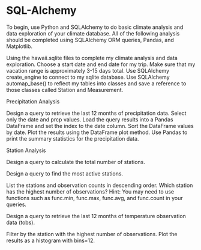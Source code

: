 # SQL-Alchemy
To begin, use Python and SQLAlchemy to do basic climate analysis and data exploration of your climate database. All of the following analysis should be completed using SQLAlchemy ORM queries, Pandas, and Matplotlib.


Using the hawaii.sqlite files to complete my climate analysis and data exploration.
Choose a start date and end date for my trip. Make sure that my vacation range is approximately 3-15 days total.
Use SQLAlchemy create_engine to connect to my sqlite database.
Use SQLAlchemy automap_base() to reflect my tables into classes and save a reference to those classes called Station and Measurement.



Precipitation Analysis


Design a query to retrieve the last 12 months of precipitation data.
Select only the date and prcp values.
Load the query results into a Pandas DataFrame and set the index to the date column.
Sort the DataFrame values by date.
Plot the results using the DataFrame plot method.
Use Pandas to print the summary statistics for the precipitation data.



Station Analysis


Design a query to calculate the total number of stations.

Design a query to find the most active stations.


List the stations and observation counts in descending order.
Which station has the highest number of observations?
Hint: You may need to use functions such as func.min, func.max, func.avg, and func.count in your queries.



Design a query to retrieve the last 12 months of temperature observation data (tobs).


Filter by the station with the highest number of observations.
Plot the results as a histogram with bins=12.










